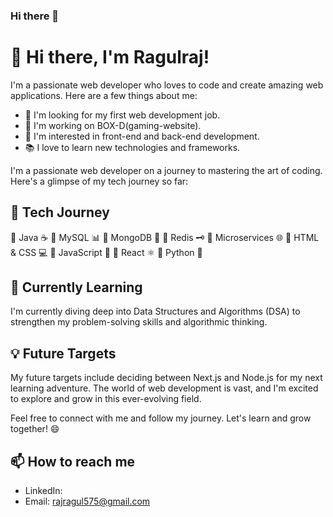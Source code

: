 ### Hi there 👋

# 👋 Hi there, I'm Ragulraj!

I'm a passionate web developer who loves to code and create amazing web applications. Here are a few things about me:

- 💼 I'm looking for my first web development job.
- 🔭 I'm working on BOX-D(gaming-website).
- 🌟 I'm interested in front-end and back-end development.
- 📚 I love to learn new technologies and frameworks.

I'm a passionate web developer on a journey to mastering the art of coding. Here's a glimpse of my tech journey so far:

## 🚀 Tech Journey

🔹 Java ☕
🔹 MySQL 📊
🔹 MongoDB 🍃
🔹 Redis 🗝️
🔹 Microservices 🌐
🔹 HTML & CSS 💻
🔹 JavaScript 🚀
🔹 React ⚛️
🔹 Python 🐍

## 🧠 Currently Learning

I'm currently diving deep into Data Structures and Algorithms (DSA) to strengthen my problem-solving skills and algorithmic thinking.

## 💡 Future Targets

My future targets include deciding between Next.js and Node.js for my next learning adventure. The world of web development is vast, and I'm excited to explore and grow in this ever-evolving field.

Feel free to connect with me and follow my journey. Let's learn and grow together! 😄

## 📫 How to reach me

- LinkedIn: 
- Email: rajragul575@gmail.com

